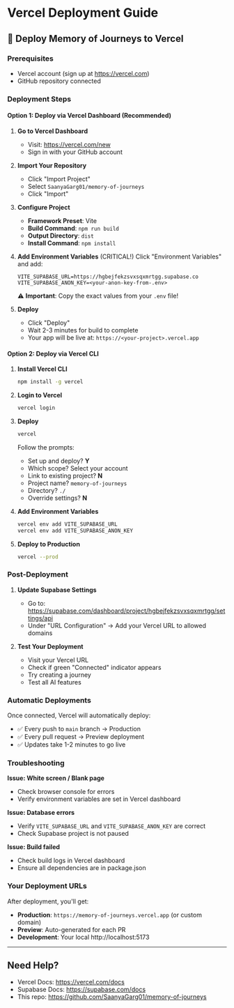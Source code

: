 # Vercel Deployment Guide

## 🚀 Deploy Memory of Journeys to Vercel

### Prerequisites
- Vercel account (sign up at https://vercel.com)
- GitHub repository connected

### Deployment Steps

#### Option 1: Deploy via Vercel Dashboard (Recommended)

1. **Go to Vercel Dashboard**
   - Visit: https://vercel.com/new
   - Sign in with your GitHub account

2. **Import Your Repository**
   - Click "Import Project"
   - Select `SaanyaGarg01/memory-of-journeys`
   - Click "Import"

3. **Configure Project**
   - **Framework Preset**: Vite
   - **Build Command**: `npm run build`
   - **Output Directory**: `dist`
   - **Install Command**: `npm install`

4. **Add Environment Variables** (CRITICAL!)
   Click "Environment Variables" and add:
   
   ```
   VITE_SUPABASE_URL=https://hgbejfekzsvxsqxmrtgg.supabase.co
   VITE_SUPABASE_ANON_KEY=<your-anon-key-from-.env>
   ```
   
   ⚠️ **Important**: Copy the exact values from your `.env` file!

5. **Deploy**
   - Click "Deploy"
   - Wait 2-3 minutes for build to complete
   - Your app will be live at: `https://<your-project>.vercel.app`

#### Option 2: Deploy via Vercel CLI

1. **Install Vercel CLI**
   ```bash
   npm install -g vercel
   ```

2. **Login to Vercel**
   ```bash
   vercel login
   ```

3. **Deploy**
   ```bash
   vercel
   ```
   
   Follow the prompts:
   - Set up and deploy? **Y**
   - Which scope? Select your account
   - Link to existing project? **N**
   - Project name? `memory-of-journeys`
   - Directory? `./`
   - Override settings? **N**

4. **Add Environment Variables**
   ```bash
   vercel env add VITE_SUPABASE_URL
   vercel env add VITE_SUPABASE_ANON_KEY
   ```

5. **Deploy to Production**
   ```bash
   vercel --prod
   ```

### Post-Deployment

1. **Update Supabase Settings**
   - Go to: https://supabase.com/dashboard/project/hgbejfekzsvxsqxmrtgg/settings/api
   - Under "URL Configuration" → Add your Vercel URL to allowed domains

2. **Test Your Deployment**
   - Visit your Vercel URL
   - Check if green "Connected" indicator appears
   - Try creating a journey
   - Test all AI features

### Automatic Deployments

Once connected, Vercel will automatically deploy:
- ✅ Every push to `main` branch → Production
- ✅ Every pull request → Preview deployment
- ✅ Updates take 1-2 minutes to go live

### Troubleshooting

**Issue: White screen / Blank page**
- Check browser console for errors
- Verify environment variables are set in Vercel dashboard

**Issue: Database errors**
- Verify `VITE_SUPABASE_URL` and `VITE_SUPABASE_ANON_KEY` are correct
- Check Supabase project is not paused

**Issue: Build failed**
- Check build logs in Vercel dashboard
- Ensure all dependencies are in package.json

### Your Deployment URLs

After deployment, you'll get:
- **Production**: `https://memory-of-journeys.vercel.app` (or custom domain)
- **Preview**: Auto-generated for each PR
- **Development**: Your local http://localhost:5173

---

## Need Help?

- Vercel Docs: https://vercel.com/docs
- Supabase Docs: https://supabase.com/docs
- This repo: https://github.com/SaanyaGarg01/memory-of-journeys
